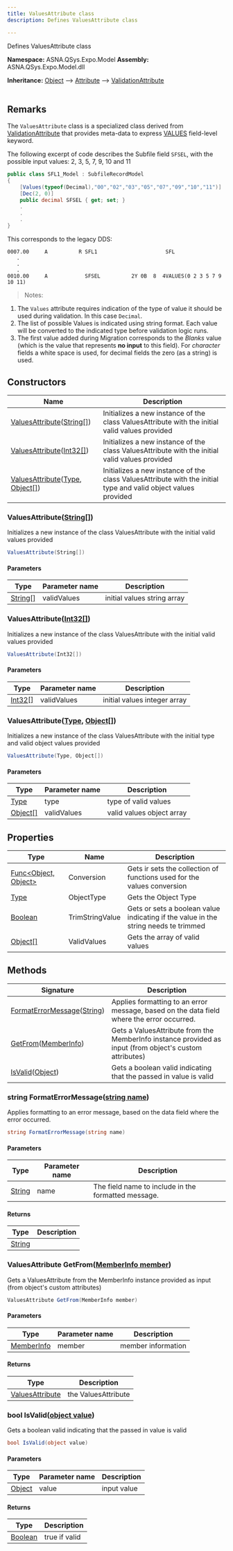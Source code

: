 ```yaml
---
title: ValuesAttribute class
description: Defines ValuesAttribute class

---
```


Defines ValuesAttribute class

**Namespace:** ASNA.QSys.Expo.Model
**Assembly:** ASNA.QSys.Expo.Model.dll

**Inheritance:** [Object](https://docs.microsoft.com/en-us/dotnet/api/system.object) --> [Attribute](https://docs.microsoft.com/en-us/dotnet/api/system.attribute) --> [ValidationAttribute](https://learn.microsoft.com/en-us/dotnet/api/system.componentmodel.dataannotations.validationattribute?view=net-8.0)
<br>
<br>

## Remarks

The `ValuesAttribute` class is a specialized class derived from [ValidationAttribute](https://docs.microsoft.com/en-us/dotnet/api/system.componentmodel.dataannotations.validationattribute) that provides meta-data to express [VALUES](https://www.ibm.com/docs/en/i/7.4?topic=80-values-values-keyword-display-files) field-level keyword.

The following excerpt of code describes the Subfile field `SFSEL`, with the possible input values: 2, 3, 5, 7, 9, 10 and 11

```cs
public class SFL1_Model : SubfileRecordModel
{
    [Values(typeof(Decimal),"00","02","03","05","07","09","10","11")]
    [Dec(2, 0)]
    public decimal SFSEL { get; set; }
    .
    .
    .
}
```

This corresponds to the legacy DDS:

```
0007.00     A          R SFL1                      SFL
   .
   .
   .
0010.00     A            SFSEL          2Y 0B  8  4VALUES(0 2 3 5 7 9 10 11)
```

>Notes: 

1. The `Values` attribute requires indication of the type of value it should be used during validation. In this case `Decimal`.
2. The list of possible Values is indicated using string format. Each value will be converted to the indicated type before validation logic runs.
3. The first value added during Migration corresponds to the *Blanks* value (which is the value that represents **no input** to this field). For *character* fields a white space is used, for decimal fields the zero (as a string) is used.


## Constructors

| Name | Description |
| --- | --- |
| [ValuesAttribute](#valuesattributestring)([String\[\]](https://docs.microsoft.com/en-us/dotnet/api/system.string)) | Initializes a new instance of the class ValuesAttribute with the initial valid values provided
| [ValuesAttribute](#valuesattributeint32)([Int32\[\]](https://docs.microsoft.com/en-us/dotnet/api/system.int32)) | Initializes a new instance of the class ValuesAttribute with the initial valid values provided
| [ValuesAttribute](#valuesattributetype-object)([Type](https://docs.microsoft.com/en-us/dotnet/api/system.type), [Object\[\]](https://docs.microsoft.com/en-us/dotnet/api/system.object)) | Initializes a new instance of the class ValuesAttribute with the initial type and valid object values provided

### ValuesAttribute([String\[\]](https://docs.microsoft.com/en-us/dotnet/api/system.string))

Initializes a new instance of the class ValuesAttribute with the initial valid values provided

```cs
ValuesAttribute(String[])
```

#### Parameters

| Type | Parameter name | Description
| --- | --- | ---
| [String\[\]](https://docs.microsoft.com/en-us/dotnet/api/system.string) | validValues | initial values string array

### ValuesAttribute([Int32\[\]](https://docs.microsoft.com/en-us/dotnet/api/system.int32))

Initializes a new instance of the class ValuesAttribute with the initial valid values provided

```cs
ValuesAttribute(Int32[])
```

#### Parameters

| Type | Parameter name | Description
| --- | --- | ---
| [Int32\[\]](https://docs.microsoft.com/en-us/dotnet/api/system.int32) | validValues | initial values integer array

### ValuesAttribute([Type](https://docs.microsoft.com/en-us/dotnet/api/system.type), [Object\[\]](https://docs.microsoft.com/en-us/dotnet/api/system.object))

Initializes a new instance of the class ValuesAttribute with the initial type and valid object values provided

```cs
ValuesAttribute(Type, Object[])
```

#### Parameters

| Type | Parameter name | Description
| --- | --- | ---
| [Type](https://docs.microsoft.com/en-us/dotnet/api/system.type) | type | type of valid values
| [Object\[\]](https://docs.microsoft.com/en-us/dotnet/api/system.object) | validValues | valid values object array

## Properties

| Type | Name | Description
| --- | --- | --- 
| [Func\<Object, Object\>](https://learn.microsoft.com/en-us/dotnet/api/system.func-2?view=net-8.0) | Conversion | Gets ir sets the collection of functions used for the values conversion |
| [Type](https://docs.microsoft.com/en-us/dotnet/api/system.type) | ObjectType | Gets the Object Type |
| [Boolean](https://docs.microsoft.com/en-us/dotnet/api/system.boolean) | TrimStringValue | Gets or sets a boolean value indicating if the value in the string needs te trimmed |
| [Object\[\]](https://docs.microsoft.com/en-us/dotnet/api/system.object) | ValidValues | Gets the array of valid values |

## Methods

| Signature | Description |
| --- | --- |
| [FormatErrorMessage](#string-formaterrormessagestring-name)([String](https://docs.microsoft.com/en-us/dotnet/api/system.string)) | Applies formatting to an error message, based on the data field where the error occurred.
| [GetFrom](#valuesattribute-getfrommemberinfo-member)([MemberInfo](https://learn.microsoft.com/en-us/dotnet/api/system.reflection.memberinfo?view=net-8.0)) | Gets a ValuesAttribute from the MemberInfo instance provided as input (from object's custom attributes)
| [IsValid](#bool-isvalidobject-value)([Object](https://docs.microsoft.com/en-us/dotnet/api/system.object)) | Gets a boolean valid indicating that the passed in value is valid

### string FormatErrorMessage([string name](https://learn.microsoft.com/en-us/dotnet/api/system.string?view=net-8.0))

Applies formatting to an error message, based on the data field where the error occurred.

```cs
string FormatErrorMessage(string name)
```

#### Parameters

| Type | Parameter name | Description
| --- | --- | ---
| [String](https://docs.microsoft.com/en-us/dotnet/api/system.string) | name | The field name to include in the formatted message.

#### Returns

| Type | Description
| --- | ---
| [String](https://docs.microsoft.com/en-us/dotnet/api/system.string) | 

### ValuesAttribute GetFrom([MemberInfo member](https://learn.microsoft.com/en-us/dotnet/api/system.reflection.memberinfo?view=net-8.0))

Gets a ValuesAttribute from the MemberInfo instance provided as input (from object's custom attributes)

```cs
ValuesAttribute GetFrom(MemberInfo member)
```

#### Parameters

| Type | Parameter name | Description
| --- | --- | ---
| [MemberInfo](https://learn.microsoft.com/en-us/dotnet/api/system.reflection.memberinfo?view=net-8.0) | member | member information

#### Returns

| Type | Description
| --- | ---
| [ValuesAttribute](/reference/expo/qsys-expo-model/values-attribute.html) | the ValuesAttribute

### bool IsValid([object value](https://docs.microsoft.com/en-us/dotnet/api/system.object))

Gets a boolean valid indicating that the passed in value is valid

```cs
bool IsValid(object value)
```

#### Parameters

| Type | Parameter name | Description
| --- | --- | ---
| [Object](https://docs.microsoft.com/en-us/dotnet/api/system.object) | value | input value

#### Returns

| Type | Description
| --- | ---
| [Boolean](https://docs.microsoft.com/en-us/dotnet/api/system.boolean) | true if valid
